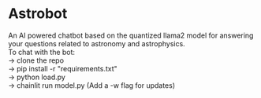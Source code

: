 # Astrobot
An AI powered chatbot based on the quantized llama2 model for answering your questions related to astronomy and astrophysics. <br>
To chat with the bot: <br>
-> clone the repo <br>
-> pip install -r "requirements.txt" <br>
-> python load.py <br>
-> chainlit run model.py (Add a -w flag for updates)
